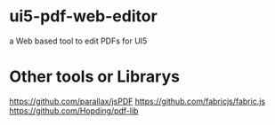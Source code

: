 # ui5-pdf-web-editor
a Web based tool to edit PDFs for UI5


# Other tools or Librarys
https://github.com/parallax/jsPDF
https://github.com/fabricjs/fabric.js
https://github.com/Hopding/pdf-lib
